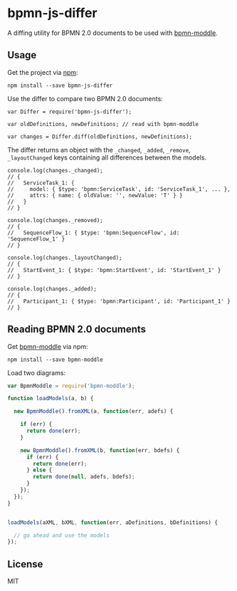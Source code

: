 # bpmn-js-differ

A diffing utility for BPMN 2.0 documents to be used with [bpmn-moddle](https://github.com/bpmn-io/bpmn-moddle).


## Usage

Get the project via [npm](http://npmjs.org):

```
npm install --save bpmn-js-differ
```

Use the differ to compare two BPMN 2.0 documents:

```
var Differ = require('bpmn-js-differ');

var oldDefinitions, newDefinitions; // read with bpmn-moddle

var changes = Differ.diff(oldDefinitions, newDefinitions);
```

The differ returns an object with the `_changed`, `_added`, `_remove`, `_layoutChanged` keys containing all differences between the models.

```
console.log(changes._changed);
// {
//   ServiceTask_1: {
//     model: { $type: 'bpmn:ServiceTask', id: 'ServiceTask_1', ... },
//     attrs: { name: { oldValue: '', newValue: 'T' } }
//   }
// }

console.log(changes._removed);
// {
//   SequenceFlow_1: { $type: 'bpmn:SequenceFlow', id: 'SequenceFlow_1' }
// }

console.log(changes._layoutChanged);
// {
//   StartEvent_1: { $type: 'bpmn:StartEvent', id: 'StartEvent_1' }
// }

console.log(changes._added);
// {
//   Participant_1: { $type: 'bpmn:Participant', id: 'Participant_1' }
// }
```

## Reading BPMN 2.0 documents

Get [bpmn-moddle](https://github.com/bpmn-io/bpmn-moddle) via npm:

```
npm install --save bpmn-moddle
```

Load two diagrams:

```javascript
var BpmnModdle = require('bpmn-moddle');

function loadModels(a, b) {

  new BpmnModdle().fromXML(a, function(err, adefs) {

    if (err) {
      return done(err);
    }

    new BpmnModdle().fromXML(b, function(err, bdefs) {
      if (err) {
        return done(err);
      } else {
        return done(null, adefs, bdefs);
      }
    });
  });
}


loadModels(aXML, bXML, function(err, aDefinitions, bDefinitions) {

  // go ahead and use the models
});
```


## License

MIT